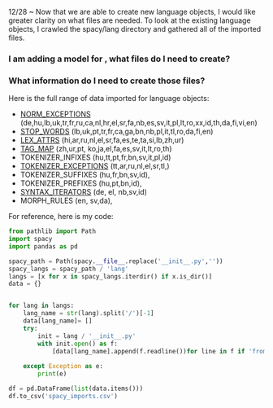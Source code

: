 12/28 ~ Now that we are able to create new language objects, I would like greater clarity on what files are needed.
To look at the existing language objects, I crawled the spacy/lang directory and gathered all of the imported files. 

### I am adding a model for <lang name>, what files do I need to create? 
### What information do I need to create those files? 
	
Here is the full range of data imported for language objects:  
- [NORM_EXCEPTIONS](https://github.com/explosion/spaCy/blob/master/spacy/lang/sr/norm_exceptions.py) (de,hu,lb,uk,tr,fr,ru,ca,nl,hr,el,sr,fa,nb,es,sv,it,pl,lt,ro,xx,id,th,da,fi,vi,en)    
- [STOP_WORDS](https://github.com/explosion/spaCy/blob/master/spacy/lang/sr/stop_words.py) (lb,uk,pt,tr,fr,ca,ga,bn,nb,pl,it,tl,ro,da,fi,en)
- [LEX_ATTRS](https://github.com/explosion/spaCy/blob/master/spacy/lang/sr/lex_attrs.py) (hi,ar,ru,nl,el,sr,fa,es,te,ta,si,lb,zh,ur)    
- [TAG_MAP](https://github.com/explosion/spaCy/blob/master/spacy/lang/it/tag_map.py) (zh,ur,pt, ko,ja,el,fa,es,sv,it,lt,ro,th)  
- TOKENIZER_INFIXES (hu,tt,pt,fr,bn,sv,it,pl,id)  
- [TOKENIZER_EXCEPTIONS](https://github.com/explosion/spaCy/blob/master/spacy/lang/sr/tokenizer_exceptions.py) (tt,ar,ru,nl,el,sr,tl,)    
- TOKENIZER_SUFFIXES (hu,fr,bn,sv,id),     
- TOKENIZER_PREFIXES (hu,pt,bn,id),     
- [SYNTAX_ITERATORS](https://github.com/explosion/spaCy/blob/master/spacy/lang/de/syntax_iterators.py) (de, el, nb,sv,id)    
- MORPH_RULES (en, sv,da),  


For reference, here is my code:
```python
from pathlib import Path
import spacy
import pandas as pd

spacy_path = Path(spacy.__file__.replace('__init__.py',''))
spacy_langs = spacy_path / 'lang'
langs = [x for x in spacy_langs.iterdir() if x.is_dir()] 
data = {}


for lang in langs:
	lang_name = str(lang).split('/')[-1]
	data[lang_name]= []
	try:
	    init = lang / '__init__.py'
	    with init.open() as f: 
	    	[data[lang_name].append(f.readline())for line in f if 'from' in line ]
	    
	except Exception as e:
		print(e)

df = pd.DataFrame(list(data.items())) 
df.to_csv('spacy_imports.csv')
```
